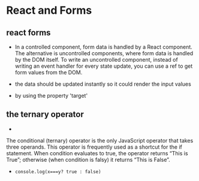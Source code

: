 # React and Forms

## react forms

- In a controlled component, form data is handled by a React component. The alternative is uncontrolled components, where form data is handled by the DOM itself. To write an uncontrolled component, instead of writing an event handler for every state update, you can use a ref to get form values from the DOM.

- the data should be updated instantly so it could render the input values

- by using the property 'target'

## the ternary operator
- 
The conditional (ternary) operator is the only JavaScript operator that takes three operands. This operator is frequently used as a shortcut for the if statement. When condition evaluates to true, the operator returns “This is True”; otherwise (when condition is falsy) it returns “This is False”.

- ``` console.log(x===y? true : false) ```

